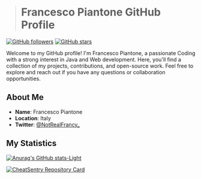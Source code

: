 > # Francesco Piantone GitHub Profile

[![GitHub followers](https://img.shields.io/github/followers/NotRealFrancy?label=Follow&style=social)](https://github.com/NotRealFrancy)
[![GitHub stars](https://img.shields.io/github/stars/NotRealFrancy?style=social)](https://github.com/NotRealFrancy)

Welcome to my GitHub profile! I'm Francesco Piantone, a passionate Coding with a strong interest in Java and Web development. Here, you'll find a collection of my projects, contributions, and open-source work. Feel free to explore and reach out if you have any questions or collaboration opportunities.

## About Me

- **Name**: Francesco Piantone
- **Location**: Italy
- **Twitter**: [@NotRealFrancy_](https://twitter.com/NotRealFrancy_)

## My Statistics

[![Anurag's GitHub stats-Light](https://github-readme-stats.vercel.app/api?username=NotRealFrancy\&show_icons=true\&theme=default#gh-light-mode-only)](https://github.com/NotRealFrancy)

[![CheatSentry Repository Card](https://github-readme-stats.vercel.app/api/pin/?username=NotRealFrancy&repo=CheatSentry)](https://github.com/NotRealFrancy)
